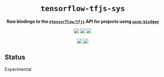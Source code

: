 <div align="center">
  <h1><code>tensorflow-tfjs-sys</code></h1>
  <p>
    <strong>Raw bindings to the <a href="https://github.com/tensorflow/tfjs"><code>@tensorflow/tfjs</code></a>
      API for projects using <a href="https://github.com/rustwasm/wasm-bindgen"><code>wasm-bindgen</code></a></strong>
  </p>
  <p style="margin-bottom: 0.5ex;">
    <a href="https://interfaces-rs.github.io/tensorflow-tfjs-sys/tensorflow_tfjs_sys"><img
        src="https://img.shields.io/badge/docs-latest-blueviolet?logo=Read-the-docs&logoColor=white"
        /></a>
    <a href="https://github.com/interfaces-rs/tensorflow-tfjs-sys/actions"><img
        src="https://github.com/interfaces-rs/tensorflow-tfjs-sys/workflows/ci/badge.svg"
        /></a>
    <a href="https://crates.io/crates/tfjs-sys"><img
        src="https://img.shields.io/librariesio/release/cargo/tfjs-sys.svg?logo=rust"
        /></a>
  </p>
  <p style="margin-bottom: 0.5ex;">
    <a href="https://docs.rs/tfjs-sys"><img
        src="https://docs.rs/tfjs-sys/badge.svg" /></a>
    <a href="https://crates.io/crates/tfjs-sys"><img
        src="https://img.shields.io/crates/v/tfjs-sys.svg?logo=rust" /></a>
  </p>
</div>

## Status

Experimental
